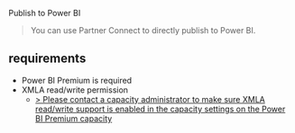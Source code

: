 Publish to Power BI
> You can use Partner Connect to directly publish to Power BI.

## requirements
- Power BI Premium is required
- XMLA read/write permission
  - [> Please contact a capacity administrator to make sure XMLA read/write support is enabled in the capacity settings on the Power BI Premium capacity](https://github.com/davidkhala/power/blob/main/bi/permission.md) 
  
